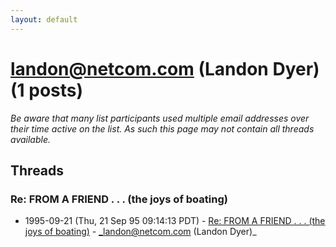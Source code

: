 ```yaml
---
layout: default
---
```


# landon@netcom.com (Landon Dyer) (1 posts)

_Be aware that many list participants used multiple email addresses over their time active on the list. As such this page may not contain all threads available._

## Threads

### Re: FROM A FRIEND . . . (the joys of boating)
+ 1995-09-21 (Thu, 21 Sep 95 09:14:13 PDT) - [Re: FROM A FRIEND . . . (the joys of boating)](/archive/1995/09/4adf7855c028e197c05c1fc35668ef9bf9b57b958db80fec084dda943a968e0f) - _landon@netcom.com (Landon Dyer)_

